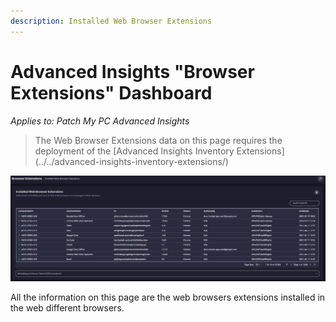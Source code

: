 ```yaml
---
description: Installed Web Browser Extensions
---
```


# Advanced Insights "Browser Extensions" Dashboard

_Applies to: Patch My PC Advanced Insights_

> The Web Browser Extensions data on this page requires the deployment of the \[Advanced Insights Inventory Extensions]\(../../advanced-insights-inventory-extensions/)

![](/_images/image-(2161).png)

All the information on this page are the web browsers extensions installed in the web different browsers.